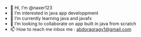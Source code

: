 - 👋 Hi, I’m @naxer123
- 👀 I’m interested in java app developpment
- 🌱 I’m currently learning java and javafx
- 💞️ I’m looking to collaborate on app built in java from scratch  
- 📫 How to reach me inbox me : abdoragragy1@gmail.com

<!---
naxer123/naxer123 is a ✨ special ✨ repository because its `README.md` (this file) appears on your GitHub profile.
You can click the Preview link to take a look at your changes.
--->
